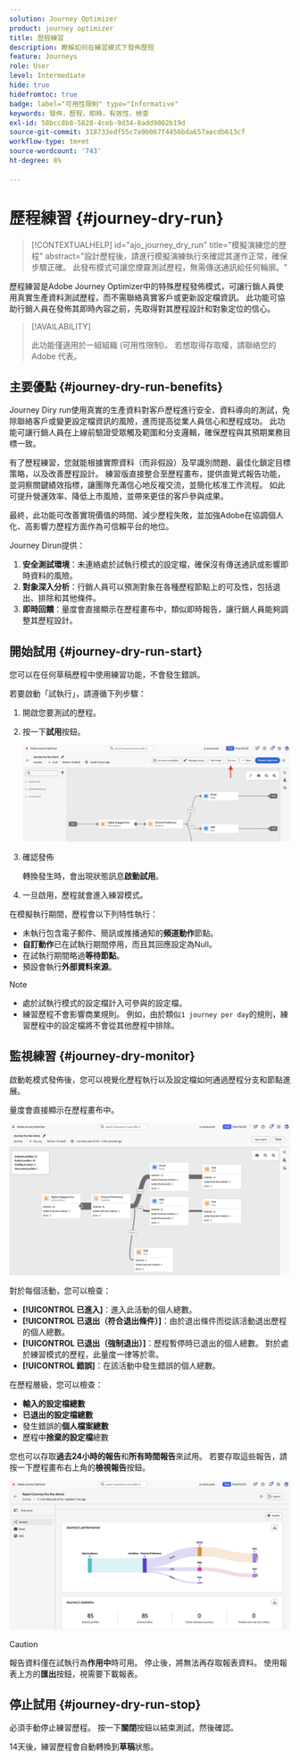 ```yaml
---
solution: Journey Optimizer
product: journey optimizer
title: 歷程練習
description: 瞭解如何在練習模式下發佈歷程
feature: Journeys
role: User
level: Intermediate
hide: true
hidefromtoc: true
badge: label="可用性限制" type="Informative"
keywords: 發佈，歷程，即時，有效性，檢查
exl-id: 58bcc8b8-5828-4ceb-9d34-8add9802b19d
source-git-commit: 318733edf55c7a9b067f4456bda657aecdb613cf
workflow-type: tm+mt
source-wordcount: '743'
ht-degree: 8%

---
```


# 歷程練習 {#journey-dry-run}

>[!CONTEXTUALHELP]
>id="ajo_journey_dry_run"
>title="模擬演練您的歷程"
>abstract="設計歷程後，請進行模擬演練執行來確認其運作正常，確保步驟正確。 此發布模式可讓您煙霧測試歷程，無需傳送通訊給任何輪廓。"

歷程練習是Adobe Journey Optimizer中的特殊歷程發佈模式，可讓行銷人員使用真實生產資料測試歷程，而不需聯絡真實客戶或更新設定檔資訊。  此功能可協助行銷人員在發佈其即時內容之前，先取得對其歷程設計和對象定位的信心。


>[!AVAILABILITY]
>
>此功能僅適用於一組組織 (可用性限制)。 若想取得存取權，請聯絡您的 Adobe 代表。


## 主要優點 {#journey-dry-run-benefits}

Journey Diry run使用真實的生產資料對客戶歷程進行安全、資料導向的測試，免除聯絡客戶或變更設定檔資訊的風險，進而提高從業人員信心和歷程成功。 此功能可讓行銷人員在上線前驗證受眾觸及範圍和分支邏輯，確保歷程與其預期業務目標一致。

有了歷程練習，您就能根據實際資料（而非假設）及早識別問題、最佳化鎖定目標策略，以及改善歷程設計。 練習版直接整合至歷程畫布，提供直覺式報告功能，並洞察關鍵績效指標，讓團隊充滿信心地反複交流，並簡化核准工作流程。 如此可提升營運效率、降低上市風險，並帶來更佳的客戶參與成果。

最終，此功能可改善實現價值的時間、減少歷程失敗，並加強Adobe在協調個人化、高影響力歷程方面作為可信賴平台的地位。

Journey Dirun提供：

1. **安全測試環境**：未連絡處於試執行模式的設定檔，確保沒有傳送通訊或影響即時資料的風險。
1. **對象深入分析**：行銷人員可以預測對象在各種歷程節點上的可及性，包括退出、排除和其他條件。
1. **即時回饋**：量度會直接顯示在歷程畫布中，類似即時報告，讓行銷人員能夠調整其歷程設計。

## 開始試用 {#journey-dry-run-start}

您可以在任何草稿歷程中使用練習功能，不會發生錯誤。

若要啟動「試執行」，請遵循下列步驟：

1. 開啟您要測試的歷程。
1. 按一下&#x200B;**試用**&#x200B;按鈕。

   ![開始歷程試運行](assets/dry-run-button.png)

1. 確認發佈

   轉換發生時，會出現狀態訊息&#x200B;**啟動試用**。

1. 一旦啟用，歷程就會進入練習模式。

在模擬執行期間，歷程會以下列特性執行：

* 未執行包含電子郵件、簡訊或推播通知的&#x200B;**頻道動作**&#x200B;節點。
* **自訂動作**&#x200B;已在試執行期間停用，而且其回應設定為Null。
* 在試執行期間略過&#x200B;**等待節點**。
  <!--You can override the wait block timeouts, then if you have wait blocks duration longer than allowed dry run journey duration, then that branch will not execute completely.-->
* 預設會執行&#x200B;**外部資料來源**。

>[!NOTE]
>
> * 處於試執行模式的設定檔計入可參與的設定檔。
> * 練習歷程不會影響商業規則。 例如，由於類似`1 journey per day`的規則，練習歷程中的設定檔將不會從其他歷程中排除。

## 監視練習 {#journey-dry-monitor}

啟動乾模式發佈後，您可以視覺化歷程執行以及設定檔如何通過歷程分支和節點進展。

量度會直接顯示在歷程畫布中。

![監視歷程練習執行](assets/dry-run-metrics.png)

對於每個活動，您可以檢查：

* **[!UICONTROL 已進入]**：進入此活動的個人總數。
* **[!UICONTROL 已退出（符合退出條件）]**：由於退出條件而從該活動退出歷程的個人總數。
* **[!UICONTROL 已退出（強制退出）]**：歷程暫停時已退出的個人總數。 對於處於練習模式的歷程，此量度一律等於零。
* **[!UICONTROL 錯誤]**：在該活動中發生錯誤的個人總數。


在歷程層級，您可以檢查：

* **輸入的設定檔總數**
* **已退出的設定檔總數**
* 發生錯誤的&#x200B;**個人檔案總數**
* 歷程中&#x200B;**捨棄的設定檔**&#x200B;總數

您也可以存取&#x200B;**過去24小時的報告**&#x200B;和&#x200B;**所有時間報告**&#x200B;來試用。 若要存取這些報告，請按一下歷程畫布右上角的&#x200B;**檢視報告**&#x200B;按鈕。

![存取歷程試執行的報告](assets/dry-run-report.png)

>[!CAUTION]
>
> 報告資料僅在試執行為&#x200B;**作用中**&#x200B;時可用。  停止後，將無法再存取報表資料。 使用報表上方的&#x200B;**匯出**&#x200B;按鈕，視需要下載報表。


## 停止試用 {#journey-dry-run-stop}

必須手動停止練習歷程。 按一下&#x200B;**關閉**&#x200B;按鈕以結束測試，然後確認。

14天後，練習歷程會自動轉換到&#x200B;**草稿**&#x200B;狀態。
